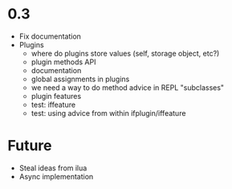 0.3
===

  * Fix documentation
  * Plugins
    * where do plugins store values (self, storage object, etc?)
    * plugin methods API
    * documentation
    * global assignments in plugins
    * we need a way to do method advice in REPL "subclasses"
    * plugin features
    * test: iffeature
    * test: using advice from within ifplugin/iffeature

Future
======

  * Steal ideas from ilua
  * Async implementation
